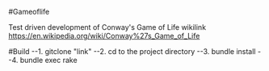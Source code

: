 #Gameoflife

Test driven development of Conway's Game of Life 
wikilink  https://en.wikipedia.org/wiki/Conway%27s_Game_of_Life

#Build
--1. gitclone "link"
--2. cd to the project directory
--3. bundle install
--4. bundle exec rake
